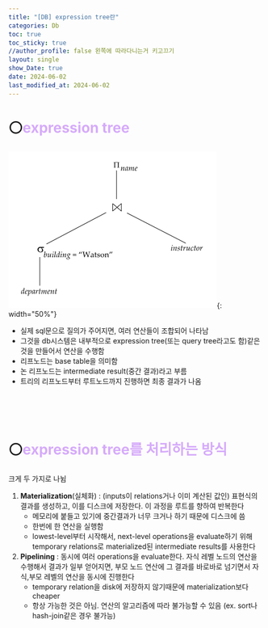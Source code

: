 ```yaml
---
title: "[DB] expression tree란"
categories: Db
toc: true
toc_sticky: true
//author_profile: false 왼쪽에 따라다니는거 키고끄기
layout: single
show_Date: true
date: 2024-06-02
last_modified_at: 2024-06-02
---
```


# ⚪<span style="color: #D6ABFA;">expression tree</span>

![image-20240610053512868](../../assets/images/2024-06-09-EvaluationOfExpressions/image-20240610053512868.png){: width="50%"}

- 실제 sql문으로 질의가 주어지면, 여러 연산들이 조합되어 나타남
- 그것을 db시스템은 내부적으로 expression tree(또는 query tree라고도 함)같은 것을 만들어서 연산을 수행함
- 리프노드는 base table을 의미함
- 논 리프노드는 intermediate result(중간 결과)라고 부름
- 트리의 리프노드부터 루트노드까지 진행하면 최종 결과가 나옴

<br>

<br>

<br>

# ⚪<span style="color: #D6ABFA;">expression tree를 처리하는 방식</span>

크게 두 가지로 나뉨

1. **Materialization**(실체화) : (inputs이 relations거나 이미 계산된 값인) 표현식의 결과를 생성하고, 이를 디스크에 저장한다. 이 과정을 루트를 향하여 반복한다  
   - 메모리에 붙들고 있기에 중간결과가 너무 크거나 하기 때문에 디스크에 씀
   - 한번에 한 연산을 실행함
   - lowest-level부터 시작해서, next-level operations을 evaluate하기 위해 temporary relations로 materialized된 intermediate results를 사용한다
2. **Pipelining** : 동시에 여러 operations을 evaluate한다. 자식 레벨 노드의 연산을 수행해서 결과가 일부 얻어지면, 부모 노드 연산에 그 결과를 바로바로 넘기면서 자식,부모 레벨의 연산을 동시에 진행한다  
   - temporary relation을 disk에 저장하지 않기때문에 materialization보다 cheaper
   - 항상 가능한 것은 아님. 연산의 알고리즘에 따라 불가능할 수 있음 (ex. sort나 hash-join같은 경우 불가능) 
